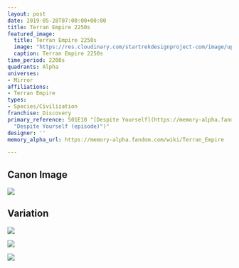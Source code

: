 ```yaml
---
layout: post
date: 2019-05-28T07:00:00+00:00
title: Terran Empire 2250s
featured_image:
  title: Terran Empire 2250s
  image: "https://res.cloudinary.com/startrekdesignproject-com/image/upload/v1559067727/TerranEmpire2250s.png"
  caption: Terran Empire 2250s
time_period: 2200s
quadrants: Alpha
universes:
- Mirror
affiliations:
- Terran Empire
types:
- Species/Civilization
franchise: Discovery
primary_reference: S01E10 "[Despite Yourself](https://memory-alpha.fandom.com/wiki/Despite_Yourself
  "Despite Yourself (episode)")"
designer: ''
memory_alpha_url: https://memory-alpha.fandom.com/wiki/Terran_Empire

---
```

## Canon Image

![](https://res.cloudinary.com/startrekdesignproject-com/image/upload/v1559067727/DSC-1x10-Terran-Empire-1.jpg)

## Variation

![](https://res.cloudinary.com/startrekdesignproject-com/image/upload/v1559067727/DSC-1x10-Terran-Empire-Var1.jpg)

![](https://res.cloudinary.com/startrekdesignproject-com/image/upload/v1559067727/DSC-1x10-Terran-Empire-Var2.jpg)

![](https://res.cloudinary.com/startrekdesignproject-com/image/upload/v1560992920/DSC-1x12-TerranVar.jpg)